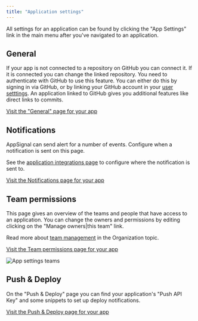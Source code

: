 ```yaml
---
title: "Application settings"
---
```


All settings for an application can be found by clicking the "App Settings" link
in the main menu after you've navigated to an application.

## General

If your app is not connected to a repository on GitHub you can connect it. If
it is connected you can change the linked repository. You need to authenticate
with GitHub to use this feature. You can either do this by signing in via
GitHub, or by linking your GitHub account in your [user
setttings](/getting-started/your-user-account.html). An application linked to
GitHub gives you additional features like direct links to commits.

[Visit the "General" page for your app](https://appsignal.com/redirect-to/app?to=edit)

## Notifications

AppSignal can send alert for a number of events. Configure when a notification
is sent on this page.

See the [application integrations page](/application/integrations/index.html)
to configure where the notification is sent to.

[Visit the Notifications page for your app](https://appsignal.com/redirect-to/app?to=notifiers)

## Team permissions

This page gives an overview of the teams and people that have access to an
application. You can change the owners and permissions by editing clicking on
the "Manage owners|this team" link.

Read more about [team management](/organization/team/index.html) in the
Organization topic.

[Visit the Team permissions page for your app](https://appsignal.com/redirect-to/app?to=teams)

![App settings teams](/images/screenshots/app_teams.png)

## Push & Deploy

On the "Push & Deploy" page you can find your application's "Push API Key" and
some snippets to set up deploy notifications.

[Visit the Push & Deploy page for your app](https://appsignal.com/redirect-to/app?to=info)
